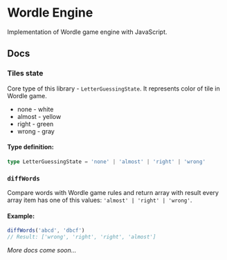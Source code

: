 # Wordle Engine

Implementation of Wordle game engine with JavaScript.

## Docs

### Tiles state

Core type of this library - `LetterGuessingState`. It represents color of tile in Wordle game.

- none - white
- almost - yellow
- right - green
- wrong - gray

#### Type definition:

```typescript
type LetterGuessingState = 'none' | 'almost' | 'right' | 'wrong'
```

### `diffWords`

Compare words with Wordle game rules and return array with result every array item has one of this values:
`'almost' | 'right' | 'wrong'`.

#### Example:

```typescript
diffWords('abcd', 'dbcf')
// Result: ['wrong', 'right', 'right', 'almost']
```

_More docs come soon..._
